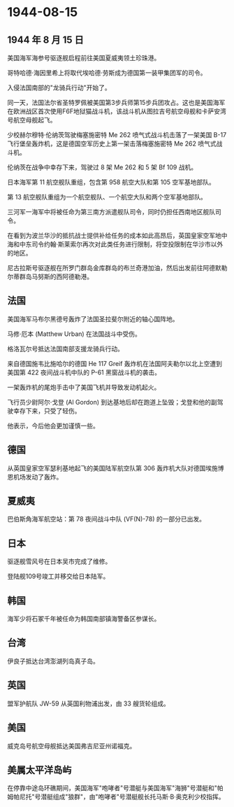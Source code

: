 # 1944-08-15

## 1944 年 8 月 15 日

美国海军海参号驱逐舰启程前往美国夏威夷领土珍珠港。

哥特哈德·海因里希上将取代埃哈德·劳斯成为德国第一装甲集团军的司令。

入侵法国南部的"龙骑兵行动"开始了。

同一天，法国法尔省圣特罗佩被美国第3步兵师第15步兵团攻占。这也是美国海军在欧洲战区首次使用F6F地狱猫战斗机，该战斗机从图拉吉号航空母舰和卡萨安湾号航空母舰起飞。

少校赫尔穆特·伦纳茨驾驶梅塞施密特 Me 262 喷气式战斗机击落了一架美国 B-17
飞行堡垒轰炸机，这是德国空军历史上第一架击落梅塞施密特 Me 262
喷气式战斗机。

伦纳茨在战争中幸存下来，驾驶过 8 架 Me 262 和 5 架 Bf 109 战机。

日本海军第 11 航空舰队重组，包含第 958 航空大队和第 105 空军基地部队。

第 13 航空舰队重组为一个航空舰队、一个航空大队和两个空军基地部队。

三河军一海军中将被任命为第三南方派遣舰队司令，同时仍担任西南地区舰队司令。

在看到为波兰华沙的抵抗战士提供补给任务的成本如此高昂后，英国皇家空军地中海和中东司令约翰·斯莱索尔再次对此类任务进行限制，将空投限制在华沙市以外的地区。

尼古拉斯号驱逐舰在所罗门群岛金库群岛的布兰奇港加油，然后出发前往阿德默勒尔蒂群岛马努斯的西阿德勒港。

## 法国

美国海军马布尔黑德号轰炸了法国圣拉斐尔附近的轴心国阵地。

马修·厄本 (Matthew Urban) 在法国战斗中受伤。

格洛瓦尔号抵达法国南部支援龙骑兵行动。

来自德国施韦比施哈尔的德国 He 117 Greif
轰炸机在法国阿夫勒尔以北上空遭到美国第 422 夜间战斗机中队的 P-61
黑窗战斗机的袭击。

一架轰炸机的尾炮手击中了美国飞机并导致发动机起火。

飞行员少尉阿尔·戈登 (Al Gordon)
到达基地后却在跑道上坠毁；戈登和他的副驾驶幸存下来，只受了轻伤。

他表示，今后他会更加谨慎一些。

## 德国

从英国皇家空军瑟利基地起飞的美国陆军航空队第 306
轰炸机大队对德国埃施博恩机场发动了轰炸。

## 夏威夷

巴伯斯角海军航空站：第 78 夜间战斗中队 (VF(N)-78) 的一部分已出发。

## 日本

驱逐舰雪风号在日本吴市完成了维修。

登陆舰109号竣工并移交给日本陆军。

## 韩国

海军少将石冢千年被任命为韩国南部镇海警备区参谋长。

## 台湾

伊良子抵达台湾澎湖列岛真子岛。

## 英国

盟军护航队 JW-59 从英国利物浦出发，由 33 艘货轮组成。

## 美国

威克岛号航空母舰抵达美国弗吉尼亚州诺福克。

## 美属太平洋岛屿

在停靠中途岛环礁期间，美国海军"咆哮者"号潜艇与美国海军"海狮"号潜艇和"帕姆帕尼托"号潜艇组成"狼群"，由"咆哮者"号潜艇舰长托马斯·B·奥克利少校指挥。

